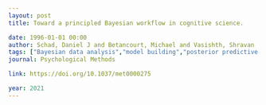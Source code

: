 ```yaml
---
layout: post
title: Toward a principled Bayesian workflow in cognitive science.

date: 1996-01-01 00:00
author: Schad, Daniel J and Betancourt, Michael and Vasishth, Shravan
tags: ["Bayesian data analysis","model building","posterior predictive checks","prior predictive checks","workflow"]
journal: Psychological Methods

link: https://doi.org/10.1037/met0000275

year: 2021
---
```



